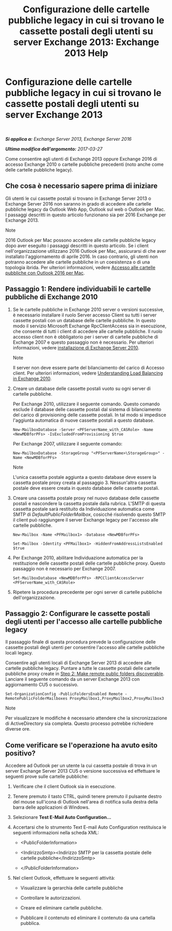﻿---
title: 'Configurazione delle cartelle pubbliche legacy in cui si trovano le cassette postali degli utenti su server Exchange 2013: Exchange 2013 Help'
TOCTitle: Configurazione delle cartelle pubbliche legacy in cui si trovano le cassette postali degli utenti su server Exchange 2013
ms:assetid: 1d5ca19e-696e-4054-a634-15dd34d952b7
ms:mtpsurl: https://technet.microsoft.com/it-it/library/Dn690134(v=EXCHG.150)
ms:contentKeyID: 62281120
ms.date: 05/22/2018
mtps_version: v=EXCHG.150
ms.translationtype: MT
---

# Configurazione delle cartelle pubbliche legacy in cui si trovano le cassette postali degli utenti su server Exchange 2013

 

_**Si applica a:** Exchange Server 2013, Exchange Server 2016_

_**Ultima modifica dell'argomento:** 2017-03-27_

Come consentire agli utenti di Exchange 2013 oppure Exchange 2016 di accesso Exchange 2010 o cartelle pubbliche precedenti (noto anche come delle cartelle pubbliche legacy).

## Che cosa è necessario sapere prima di iniziare

Gli utenti le cui cassette postali si trovano in Exchange Server 2013 o Exchange Server 2016 non saranno in grado di accedere alle cartelle pubbliche legacy da Outlook Web App, Outlook sul web o Outlook per Mac. I passaggi descritti in questo articolo funzionano sia per 2016 Exchange per Exchange 2013.


> [!NOTE]
> 2016 Outlook per Mac possono accedere alle cartelle pubbliche legacy dopo aver eseguito i passaggi descritti in questo articolo. Se i client nell'organizzazione utilizzano 2016 Outlook per Mac, assicurarsi di che aver installato l'aggiornamento di aprile 2016. In caso contrario, gli utenti non potranno accedere alle cartelle pubbliche in un coesistenza o di una topologia ibrida. Per ulteriori informazioni, vedere <A href="accessing-public-folders-with-outlook-2016-for-mac-exchange-2013-help.md">Accesso alle cartelle pubbliche con Outlook 2016 per Mac</A>.



## Passaggio 1: Rendere individuabili le cartelle pubbliche di Exchange 2010

1.  Se le cartelle pubbliche in Exchange 2010 server o versioni successive, è necessario installare il ruolo Server accesso Client su tutti i server cassette postali con un database delle cartelle pubbliche. In questo modo il servizio Microsoft Exchange RpcClientAccess sia in esecuzione, che consente di tutti i client di accedere alle cartelle pubbliche. Il ruolo accesso client non è obbligatorio per i server di cartelle pubbliche di Exchange 2007 e questo passaggio non è necessario. Per ulteriori informazioni, vedere [installazione di Exchange Server 2010](install-exchange-2013-using-the-setup-wizard-exchange-2013-help.md).
    

    > [!NOTE]
    > Il server non deve essere parte del bilanciamento del carico di Accesso client. Per ulteriori informazioni, vedere <A href="https://technet.microsoft.com/it-it/library/ff625247(v=exchg.141).aspx">Understanding Load Balancing in Exchange 2010</A>.



2.  Creare un database delle cassette postali vuoto su ogni server di cartelle pubbliche.
    
    Per Exchange 2010, utilizzare il seguente comando. Questo comando esclude il database delle cassette postali dal sistema di bilanciamento del carico di provisioning delle cassette postali. In tal modo si impedisce l'aggiunta automatica di nuove cassette postali a questo database.
    
        New-MailboxDatabase -Server <PFServerName_with_CASRole> -Name <NewMDBforPFs> -IsExcludedFromProvisioning $true 
    
    Per Exchange 2007, utilizzare il seguente comando:
    
        New-MailboxDatabase -StorageGroup "<PFServerName>\StorageGroup>" -Name <NewMDBforPFs>
    

    > [!NOTE]
    > L'unica cassetta postale aggiunta a questo database deve essere la cassetta postale proxy creata al passaggio 3. Nessun'altra cassetta postale deve essere creata in questo database delle cassette postali.



3.  Creare una cassetta postale proxy nel nuovo database delle cassette postali e nascondere la cassetta postale dalla rubrica. L'SMTP di questa cassetta postale sarà restituito da Individuazione automatica come SMTP di *DefaultPublicFolderMailbox*, cosicché risolvendo questo SMTP il client può raggiungere il server Exchange legacy per l'accesso alle cartelle pubbliche.
    ```
    New-Mailbox -Name <PFMailbox1> -Database <NewMDBforPFs> 
    ```
    ```
    Set-Mailbox -Identity <PFMailbox1> -HiddenFromAddressListsEnabled $true
    ```

4.  Per Exchange 2010, abilitare Individuazione automatica per la restituzione delle cassette postali delle cartelle pubbliche proxy. Questo passaggio non è necessario per Exchange 2007.
    
        Set-MailboxDatabase <NewMDBforPFs> -RPCClientAccessServer <PFServerName_with_CASRole>

5.  Ripetere la procedura precedente per ogni server di cartelle pubbliche dell'organizzazione.

## Passaggio 2: Configurare le cassette postali degli utenti per l'accesso alle cartelle pubbliche legacy

Il passaggio finale di questa procedura prevede la configurazione delle cassette postali degli utenti per consentire l'accesso alle cartelle pubbliche locali legacy.

Consentire agli utenti locali di Exchange Server 2013 di accedere alle cartelle pubbliche legacy. Puntare a tutte le cassette postali delle cartelle pubbliche proxy create in [Step 2: Make remote public folders discoverable](configure-legacy-on-premises-public-folders-for-a-hybrid-deployment-exchange-2013-help.md). Lanciare il seguente comando da un server Exchange 2013 con aggiornamento CU5 o successivo.

    Set-OrganizationConfig -PublicFoldersEnabled Remote -RemotePublicFolderMailboxes ProxyMailbox1,ProxyMailbox2,ProxyMailbox3


> [!NOTE]
> Per visualizzare le modifiche è necessario attendere che la sincronizzazione di ActiveDirectory sia completa. Questo processo potrebbe richiedere diverse ore.



## Come verificare se l'operazione ha avuto esito positivo?

Accedere ad Outlook per un utente la cui cassetta postale di trova in un server Exchange Server 2013 CU5 o versione successiva ed effettuare le seguenti prove sulle cartelle pubbliche:

1.  Verificare che il client Outlook sia in esecuzione.

2.  Tenere premuto il tasto CTRL, quindi tenere premuto il pulsante destro del mouse sull'icona di Outlook nell'area di notifica sulla destra della barra delle applicazioni di Windows.

3.  Selezionare **Test E-Mail Auto Configuration…**

4.  Accertarsi che lo strumento Text E-mail Auto Configuration restituisca le seguenti informazioni nella scheda XML:
    
      - \<PublicFolderInformation\>
    
      - \<IndirizzoSmtp\>\<Indirizzo SMTP per la cassetta postale delle cartelle pubbliche\</IndirizzoSmtp\>
    
      - \</PublicFolderInformation\>

5.  Nel client Outlook, effettuare le seguenti attività:
    
      - Visualizzare la gerarchia delle cartelle pubbliche
    
      - Controllare le autorizzazioni.
    
      - Creare ed eliminare cartelle pubbliche.
    
      - Pubblicare il contenuto ed eliminare il contenuto da una cartella pubblica.

